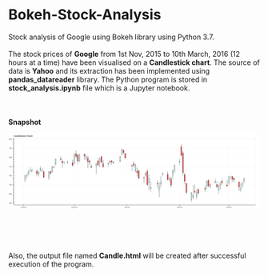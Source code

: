 # Bokeh-Stock-Analysis
Stock analysis of Google using Bokeh library using Python 3.7.
<br></br>
The stock prices of **Google** from 1st Nov, 2015 to 10th March, 2016 (12 hours at a time) have been visualised on a **Candlestick chart**.
The source of data is **Yahoo** and its extraction has been implemented using **pandas_datareader** library. The Python program is stored in **stock_analysis.ipynb** file which is a Jupyter notebook.
<br></br>
<br></br>
**Snapshot**

![Stock](bokeh_plot_stock.png)

<br></br>
<br></br>
Also, the output file named **Candle.html** will be created after successful execution of the program.

